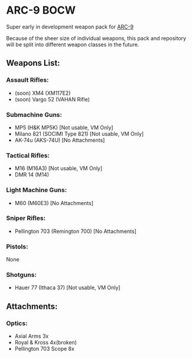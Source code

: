 # ARC-9 BOCW

Super early in development weapon pack for [ARC-9](https://github.com/HaodongMo/ARC-9)

Because of the sheer size of individual weapons, this pack and repository will be split into different weapon classes in the future.

## Weapons List:

### Assault Rifles:

- (soon) XM4 (XM117E2)
- (soon) Vargo 52 (VAHAN Rifle)

### Submachine Guns:

- MP5        (H&K MP5K)        [Not usable, VM Only]
- Milano 821 (SOCIMI Type 821) [Not usable, VM Only]
- AK-74u     (AKS-74U)         [No Attachments]

### Tactical Rifles:

- M16        (M16A3)           [Not usable, VM Only]
- DMR 14     (M14)

### Light Machine Guns:

- M60        (M60E3)           [No Attachments]

### Sniper Rifles:

- Pellington 703 (Remington 700) [No Attachments]

### Pistols:

None

### Shotguns:

- Hauer 77 (Ithaca 37)        [Not usable, VM Only]


## Attachments:

### Optics:

- Axial Arms 3x
- Royal & Kross 4x(broken)
- Pellington 703 Scope 8x
